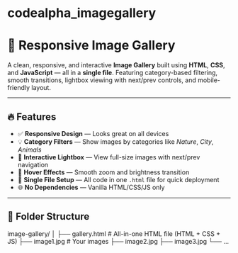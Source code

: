 # codealpha_imagegallery
# 📸 Responsive Image Gallery

A clean, responsive, and interactive **Image Gallery** built using **HTML**, **CSS**, and **JavaScript** — all in a **single file**. Featuring category-based filtering, smooth transitions, lightbox viewing with next/prev controls, and mobile-friendly layout.

---

## 🔥 Features

- ✅ **Responsive Design** — Looks great on all devices
- 💡 **Category Filters** — Show images by categories like *Nature*, *City*, *Animals*
- 🎯 **Interactive Lightbox** — View full-size images with next/prev navigation
- 🎨 **Hover Effects** — Smooth zoom and brightness transition
- 🚀 **Single File Setup** — All code in one `.html` file for quick deployment
- 🌐 **No Dependencies** — Vanilla HTML/CSS/JS only

---

## 📁 Folder Structure

image-gallery/
│
├── gallery.html # All-in-one HTML file (HTML + CSS + JS)
├── image1.jpg # Your images
├── image2.jpg
├── image3.jpg
└── ...
